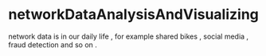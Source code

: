# networkDataAnalysisAndVisualizing
network  data is  in our daily life , for example shared bikes , social media , fraud detection and so on .
